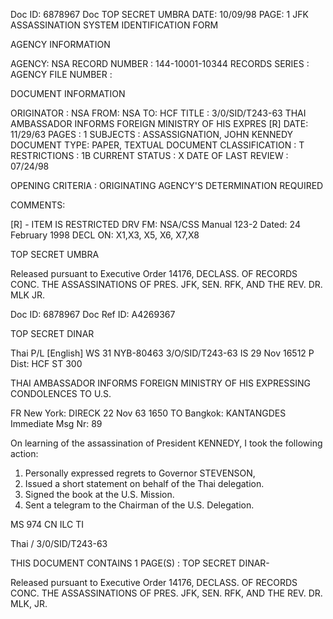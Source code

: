 Doc ID: 6878967 Doc TOP SECRET UMBRA DATE: 10/09/98
PAGE: 1
JFK ASSASSINATION SYSTEM
IDENTIFICATION FORM

AGENCY INFORMATION

AGENCY: NSA
RECORD NUMBER : 144-10001-10344
RECORDS SERIES :
AGENCY FILE NUMBER :

DOCUMENT INFORMATION

ORIGINATOR : NSA
FROM: NSA
TO: HCF
TITLE :
3/0/SID/T243-63 THAI AMBASSADOR INFORMS FOREIGN MINISTRY OF HIS EXPRES [R]
DATE: 11/29/63
PAGES : 1
SUBJECTS :
ASSASSIGNATION, JOHN KENNEDY
DOCUMENT TYPE: PAPER, TEXTUAL DOCUMENT
CLASSIFICATION : T
RESTRICTIONS : 1B
CURRENT STATUS : X
DATE OF LAST REVIEW : 07/24/98

OPENING CRITERIA :
ORIGINATING AGENCY'S DETERMINATION REQUIRED

COMMENTS:

[R] - ITEM IS RESTRICTED DRV FM: NSA/CSS Manual 123-2
Dated: 24 February 1998
DECL ON: X1,X3, X5, X6, X7,X8

TOP SECRET UMBRA

Released pursuant to Executive Order 14176, DECLASS. OF RECORDS CONC. THE ASSASSINATIONS OF PRES. JFK, SEN.
RFK, AND THE REV. DR. MLK JR.

Doc ID: 6878967 Doc Ref ID: A4269367

TOP SECRET DINAR

Thai P/L [English] WS 31 NYB-80463 3/O/SID/T243-63
IS 29 Nov 16512 P
Dist: HCF
ST 300

THAI AMBASSADOR INFORMS FOREIGN MINISTRY OF HIS EXPRESSING
CONDOLENCES TO U.S.

FR New York: DIRECK 22 Nov 63 1650
TO Bangkok: KANTANGDES Immediate
Msg Nr: 89

On learning of the assassination of President KENNEDY, I
took the following action:

1. Personally expressed regrets to Governor STEVENSON,
2. Issued a short statement on behalf of the Thai
delegation.
3. Signed the book at the U.S. Mission.
4. Sent a telegram to the Chairman of the U.S. Delegation.

MS 974 CN ILC TI

Thai /
3/0/SID/T243-63

THIS DOCUMENT CONTAINS 1 PAGE(S)
:
TOP SECRET DINAR-

Released pursuant to Executive Order 14176, DECLASS. OF RECORDS CONC. THE ASSASSINATIONS OF PRES. JFK, SEN.
RFK, AND THE REV. DR. MLK, JR.
